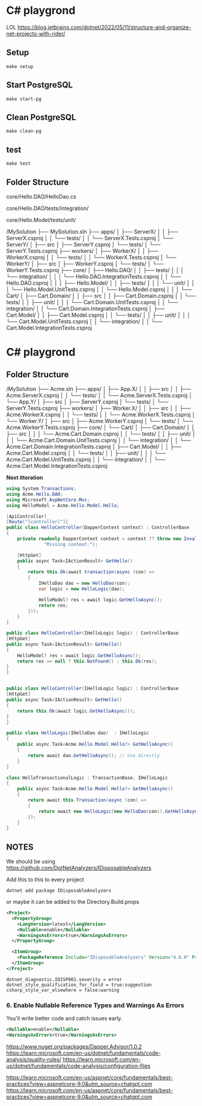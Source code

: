 # C# playgrond

LOL
https://blog.jetbrains.com/dotnet/2022/05/11/structure-and-organize-net-projects-with-rider/

## Setup

```
make setup
```

## Start PostgreSQL

```
make start-pg
```

## Clean PostgreSQL

```
make clean-pg
```

## test

```
make test
```


## Folder Structure
core/Hello.DAO/HelloDao.cs

core/Hello.DAO/tests/integration/

core/Hello.Model/tests/unit/


/MySolution
├── MySolution.sln
├── apps/
│   ├── ServerX/
│   │   ├── ServerX.csproj
│   │   └── tests/
│   │       └── ServerX.Tests.csproj
│   └── ServerY/
│       ├── src
│       ├── ServerY.csproj
│       └── tests/
│           └── ServerY.Tests.csproj
├── workers/
│   ├── WorkerX/
│   │   ├── WorkerX.csproj
│   │   └── tests/
│   │       └── WorkerX.Tests.csproj
│   └── WorkerY/
│       ├── src
│       ├── WorkerY.csproj
│       └── tests/
│           └── WorkerY.Tests.csproj
├── core/
│   ├── Hello.DAO/
│   │   ├── tests/
│   │   │   └── integration/
│   │   │       └── Hello.DAO.IntegrationTests.csproj
│   │   └── Hello.DAO.csproj
│   │
│   ├── Hello.Model/
│   │   ├── tests/
│   │   │   └── unit/
│   │   │       └── Hello.Model.UnitTests.csproj
│   │   └── Hello.Model.csproj
│   │
│   └── Cart/
│       ├── Cart.Domain/
│       │   ├── src
│       │   ├── Cart.Domain.csproj
│       │   └── tests/
│       │       ├── unit/
│       │       │   └── Cart.Domain.UnitTests.csproj
│       │       └── integration/
│       │           └── Cart.Domain.IntegrationTests.csproj
│       ├── Cart.Model/
│       │   ├── Cart.Model.csproj
│       │   └── tests/
│       │       ├── unit/
│       │       │   └── Cart.Model.UnitTests.csproj
│       │       └── integration/
│       │           └── Cart.Model.IntegrationTests.csproj


# C# playgrond

## Folder Structure

/MySolution
├── Acme.sln
├── apps/
│   ├── App.X/
│   │   ├── src
│   │   ├── Acme.ServerX.csproj
│   │   └── tests/
│   │       └── Acme.ServerX.Tests.csproj
│   └── App.Y/
│       ├── src
│       ├── ServerY.csproj
│       └── tests/
│           └── ServerY.Tests.csproj
├── workers/
│   ├── Worker.X/
│   │   ├── src
│   │   ├── Acme.WorkerX.csproj
│   │   └── tests/
│   │       └── Acme.WorkerX.Tests.csproj
│   └── Worker.Y/
│       ├── src
│       ├── Acme.WorkerY.csproj
│       └── tests/
│           └── Acme.WorkerY.Tests.csproj
├── core/
│   └── Cart/
│       ├── Cart.Domain/
    │       │   ├── src
│       │   │   └── Acme.Cart.Domain.csproj
│       │   └── tests/
│       │       ├── unit/
│       │       │   └── Acme.Cart.Domain.UnitTests.csproj
│       │       └── integration/
│       │           └── Acme.Cart.Domain.IntegrationTests.csproj
│       ├── Cart.Model/
│       │   ├── Acme.Cart.Model.csproj
│       │   └── tests/
│       │       ├── unit/
│       │       │   └── Acme.Cart.Model.UnitTests.csproj
│       │       └── integration/
│       │           └── Acme.Cart.Model.IntegrationTests.csproj


**Next itteration**
```cs
using System.Transactions;
using Acme.Hello.DAO;
using Microsoft.AspNetCore.Mvc;
using HelloModel = Acme.Hello.Model.Hello;

[ApiController]
[Route("[controller]")]
public class HelloController(DapperContext context) : ControllerBase
{
    private readonly DapperContext context = context ?? throw new InvalidOperationException(
              "Missing context.");

    [HttpGet]
    public async Task<IActionResult> GetHello()
    {
        return this.Ok(await transaction(async (con) =>
        {
            IHelloDao dao = new HelloDao(con);
            var logic = new HelloLogic(dao);

            HelloModel? res = await logic.GetHelloAsync();
            return res;
        }));
    }
}

public class HelloController(IHelloLogic logic) : ControllerBase
[HttpGet]
public async Task<IActionResult> GetHello()
{
    HelloModel? res = await logic.GetHelloAsync();
    return res == null ? this.NotFound() : this.Ok(res);
}
}


public class HelloController(IHelloLogic logic) : ControllerBase
[HttpGet]
public async Task<IActionResult> GetHello()
{
    return this.Ok(await logic.GetHelloAsync());
}
}

public class HelloLogic(IHelloDao dao)  : IHelloLogic
{
    public async Task<Acme.Hello.Model.Hello?> GetHelloAsync()
    {
        return await dao.GetHelloAsync(); // Use directly
    }
}

class HelloTransactionalLogic : TransactionBase, IHelloLogic
{
    public async Task<Acme.Hello.Model.Hello?> GetHelloAsync()
    {
        return await this.Transaction(async (con) =>
        {
            return await new HelloLogic(new HelloDao(con)).GetHelloAsync();
        });
    }
}
```


## NOTES
We should be using https://github.com/DotNetAnalyzers/IDisposableAnalyzers

Add this to this to every project
```shell
dotnet add package IDisposableAnalyzers
```

or maybe it can be added to the Directory.Build.props

```xml
<Project>
  <PropertyGroup>
    <LangVersion>latest</LangVersion>
    <Nullable>enable</Nullable>
    <WarningsAsErrors>true</WarningsAsErrors>
  </PropertyGroup>

  <ItemGroup>
    <PackageReference Include="IDisposableAnalyzers" Version="4.0.0" PrivateAssets="all" />
  </ItemGroup>
</Project>
```

```
dotnet_diagnostic.IDISP001.severity = error
dotnet_style_qualification_for_field = true:suggestion
csharp_style_var_elsewhere = false:warning
```

### 6. Enable Nullable Reference Types and Warnings As Errors

You'll write better code and catch issues early.

```xml
<Nullable>enable</Nullable>
<WarningsAsErrors>true</WarningsAsErrors>
```

https://www.nuget.org/packages/Dapper.Advisor/1.0.2
https://learn.microsoft.com/en-us/dotnet/fundamentals/code-analysis/quality-rules/
https://learn.microsoft.com/en-us/dotnet/fundamentals/code-analysis/configuration-files

https://learn.microsoft.com/en-us/aspnet/core/fundamentals/best-practices?view=aspnetcore-9.0&utm_source=chatgpt.com
https://learn.microsoft.com/en-us/aspnet/core/fundamentals/best-practices?view=aspnetcore-9.0&utm_source=chatgpt.com
